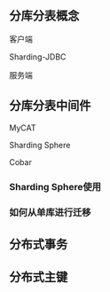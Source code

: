 ## 分库分表概念

客户端

Sharding-JDBC

服务端



## 分库分表中间件

MyCAT

Sharding Sphere

Cobar

### Sharding Sphere使用



### 如何从单库进行迁移





## 分布式事务





## 分布式主键